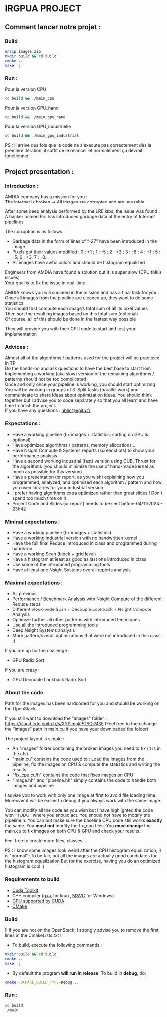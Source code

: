 # IRGPUA PROJECT

## Comment lancer notre projet :

### Build

```bash
unzip images.zip
mkdir build && cd build
cmake ..
make -j
```

### Run :

Pour la version CPU
```bash
cd build && ./main_cpu
```


Pour la version GPU_hand
```bash
cd build && ./main_gpu_hand
```


Pour la version GPU_industrielle
```bash
cd build && ./main_gpu_industrial
```

PS : Il arrive des fois que le code ne s'execute pas correctement dès la première itération,
il suffit de le relancer et normalement ça devrait fonctionner.


## Project presentation :

### Introduction :

AMDIA company has a mission for you :</br>
The internet is broken → All images are corrupted and are unusable

After some deep analysis performed by the LRE labs, the issue was found :</br>
A hacker named Riri has introduced garbage data at the entry of Internet pipelines

The corruption is as follows :
* Garbage data in the form of lines of “-27” have been introduced in the image</br>
* Pixels got their values modified : 0 : +1 ; 1 : -5 ; 2 : +3 ; 3 : -8 ; 4 : +1 ; 5 : -5; 6 : +3; 7 : -8…</br>
* All images have awful colors and should be histogram equalized

Engineers from AMDIA have found a solution but it is super slow (CPU folk’s issues)</br>
Your goal is to fix the issue in real-time

AMDIA knows you will succeed in the mission and has a final task for you :</br>
Once all images from the pipeline are cleaned up, they want to do some statistics</br>
You should first compute each image’s total sum of all its pixel values</br>
Then sort the resulting images based on this total sum (optional)</br>
Of course, all of this should be done in the fastest way possible

They will provide you with their CPU code to start and test your implementation

### Advices :

Almost all of the algorithms / patterns used for the project will be practiced in TP</br>
Do the hands-on and ask questions to have the best base to start from</br>
Implementing a working (aka slow) version of the remaining algorithms / patterns should not be too complicated</br>
Once and only once your pipeline is working, you should start optimizing</br>
You will be working in groups of 3. Split tasks (parallel work) and communicate to share ideas about optimization ideas. You should think together but I advise you to code separately so that you all learn and have time to finish the project.</br>
If you have any questions : nblin@epita.fr

### Expectations :

* Have a working pipeline (fix images + statistics; sorting on GPU is optional)
* Have optimized algorithms / patterns, memory allocations…
* Have Nsight Compute & Systems reports (screenshots) to show your performance analysis
* Have a second working industrial (fast) version using CUB, Thrust for the algorithms (you should minimize the use of hand-made kernel as much as possible for this version)
* Have a presentation (or report, as you wish) explaining how you programmed, analyzed, and optimized each algorithm / pattern and how you used libraries for your industrial version
* I prefer having algorithms extra optimized rather than great slides ! Don’t spend too much time on it
* Project Code and Slides (or report) needs to be sent before 04/11/2024 - 23h42

### Mininal expectations :

* Have a working pipeline (fix images + statistics)
* Have a working industrial version with no handwritten kernel
* Have the full final Reduce introduced in class and programmed during hands-on
* Have a working Scan (block + grid level)
* Have a histogram at least as good as last one introduced in class
* Use some of the introduced programming tools
* Have at least one Nsight Systems overall reports analysis


### Maximal expectations :

* All previous
* Performance / Benchmark Analysis with Nsight Compute of the different Reduce steps
* Different block-wide Scan + Decouple Lookback + Nsight Compute Analysis
* Optimize further all other patterns with introduced techniques
* Use all the introduced programming tools
* Deep Nsight Systems analysis
* More pattern/overall optimizations that were not introduced in this class ;)

If you are up for the challenge :
* GPU Radix Sort

If you are crazy :
* GPU Decouple Lookback Radix Sort

### About the code

Path for the images has been hardcoded for you and should be working on the OpenStack.

If you still want to download the "images" folder : https://cloud.lrde.epita.fr/s/XYPimokPGSQrM35
(Feel free to then change the "images" path in main.cu if you have your downloaded the folder)

The project layout is simple :
* An "images" folder containing the broken images you need to fix (it is in the afs)
* "main.cu" contains the code used to : Load the images from the pipeline, fix the images on CPU & compute the statistics and writing the results
* "fix_cpu.cu/h" contains the code that fixes images on CPU
* "image.hh" and "pipeline.hh" simply contains the code to handle both images and pipeline

I advise you to work with only one image at first to avoid file loading time. Moreover it will be easier to debug if you always work with the same image.

You can modify all the code as you wish but I have highlighted the code with "TODO" where you should act.
You should not have to modify the pipeline.h. You can but make sure the baseline CPU code still works **exactly** the same.
You **must not** modify the fix_cpu files.
You **must change** the main.cu to fix images on both CPU & GPU and check your results.

Feel free to create more files, classes...

PS : I know some images look weird after the CPU histogram equalization, it is "normal"
(To be fair, not all the images are actually good candidates for the histogram equalization
But for the exercise, having you do an optimized histogram is cool :)

### Requirements to build

* [Cuda Toolkit](https://developer.nvidia.com/cuda-downloads)
* C++ compiler ([g++](https://gcc.gnu.org/) for linux,  [MSVC](https://visualstudio.microsoft.com/downloads/) for Windows)
* [GPU supported by CUDA](https://en.wikipedia.org/wiki/CUDA#GPUs_supported)
* [CMake](https://cmake.org/download/)

### Build

!! If you are not on the OpenStack, I strongly advise you to remove the first lines in the CmakeLists.txt !!

- To build, execute the following commands :

```bash
mkdir build && cd build
cmake ..
make -j
```

* By default the program **will run in release**. To build in **debug**, do:

```bash
cmake -DCMAKE_BUILD_TYPE=Debug ..
```

### Run :

```bash
cd build
./main
```
